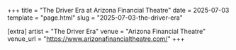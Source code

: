 +++
title = "The Driver Era at Arizona Financial Theatre"
date = 2025-07-03
template = "page.html"
slug = "2025-07-03-the-driver-era"

[extra]
artist = "The Driver Era"
venue = "Arizona Financial Theatre"
venue_url = "https://www.arizonafinancialtheatre.com/"
+++
